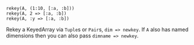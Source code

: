 ```
rekey(A, (1:10, [:a, :b]))
rekey(A, 2 => [:a, :b])
rekey(A, :y => [:a, :b])
```

Rekey a KeyedArray via `Tuple`s or `Pair`s, `dim => newkey`. If `A` also has named dimensions then you can also pass `dimname => newkey`.
